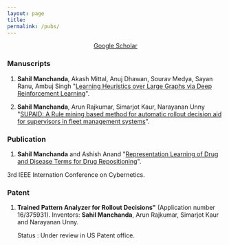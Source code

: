 ```yaml
---
layout: page
title: 
permalink: /pubs/
---
```


<p align="center">
<a href = "https://scholar.google.com/citations?user=OPyjQHwAAAAJ&hl=en">Google Scholar</a>
</p>

### Manuscripts

1.   **Sahil Manchanda**, Akash Mittal, Anuj Dhawan, Sourav Medya, Sayan Ranu, Ambuj Singh "[Learning Heuristics over Large Graphs via Deep Reinforcement Learning](https://arxiv.org/abs/1903.03332)".

2. **Sahil Manchanda**, Arun Rajkumar, Simarjot Kaur, Narayanan Unny "[SUPAID: A Rule mining based method for automatic rollout decision aid for supervisors in fleet management systems](https://arxiv.org/ftp/arxiv/papers/2001/2001.03386.pdf/)".

### Publication
1. **Sahil Manchanda** and Ashish Anand "[Representation Learning of Drug and Disease Terms for Drug Repositioning](https://ieeexplore.ieee.org/abstract/document/7985802)".

3rd IEEE Internation Conference on Cybernetics.


### Patent
1. **Trained Pattern Analyzer for Rollout Decisions"** (Application number 16/375931).
Inventors: **Sahil Manchanda**, Arun Rajkumar, Simarjot Kaur and Narayanan Unny.

    Status : Under review in US Patent office.


